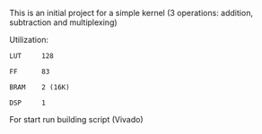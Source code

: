 This is an initial project for a simple kernel (3 operations: addition, subtraction and multiplexing)

Utilization:

	LUT		128
	
	FF		83
	
	BRAM	2 (16K)
	
	DSP		1
	

For start run building script (Vivado)
